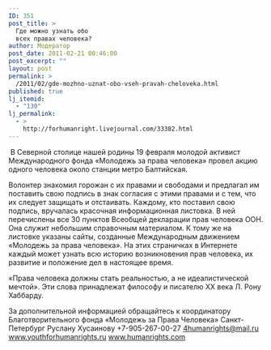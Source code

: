 ```yaml
---
ID: 351
post_title: >
  Где можно узнать обо
  всех правах человека?
author: Модератор
post_date: 2011-02-21 00:46:00
post_excerpt: ""
layout: post
permalink: >
  /2011/02/gde-mozhno-uznat-obo-vseh-pravah-cheloveka.html
published: true
lj_itemid:
  - "130"
lj_permalink:
  - >
    http://forhumanright.livejournal.com/33382.html
---
```

&nbsp;В Северной столице нашей родины 19 февраля молодой активист Международного фонда &laquo;Молодежь за права человека&raquo; провел акцию одного человека около станции метро Балтийская. 

Волонтер знакомил горожан с их правами и свободами и предлагал им поставить свою подпись в знак согласия с этими правами и с тем, что их следует защищать и отстаивать. Каждому, кто поставил свою подпись, вручалась красочная информационная листовка. В ней перечислены все 30 пунктов Всеобщей декларации прав человека ООН. Она служит небольшим справочным материалом. К тому же на листовке указаны сайты, созданные Международным движением &laquo;Молодежь за права человека&raquo;. На этих страничках в Интернете каждый может узнать всю историю возникновения прав человека, их развитие и положение дел в настоящее время.

 &laquo;Права человека должны стать реальностью, а не идеалистической мечтой&raquo;. Эти слова принадлежат философу и писателю ХХ века Л. Рону Хаббарду.

За дополнительной информацией обращайтесь к координатору
Благотворительного фонда &laquo;Молодежь за Права Человека&raquo; Санкт-Петербург
Руслану Хусаинову
+7-905-267-00-27
4humanrights@mail.ru
www.youthforhumanrights.ru
www.humanrights.com